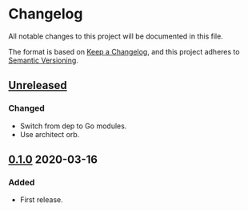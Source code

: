 # Changelog

All notable changes to this project will be documented in this file.

The format is based on [Keep a Changelog](https://keepachangelog.com/en/1.0.0/),
and this project adheres to [Semantic Versioning](https://semver.org/spec/v2.0.0.html).

## [Unreleased]

### Changed

- Switch from dep to Go modules.
- Use architect orb.



## [0.1.0] 2020-03-16

### Added

- First release.

[Unreleased]: https://github.com/giantswarm/versionbundle/compare/v0.1.0...HEAD
[0.1.0]: https://github.com/giantswarm/versionbundle/releases/tag/v0.1.0
